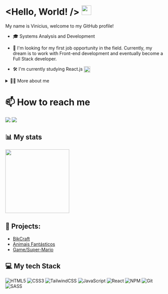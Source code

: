 <!--título-->
# <Hello, World! /> <img src="https://user-images.githubusercontent.com/88801243/199815257-318033b3-ab91-4f0e-a69e-9a949aed5790.gif" width="30">

<!-- Presentation -->
<p>
  My name is Vinicius, welcome to my GitHub profile!

  - 🎓 Systems Analysis and Development
    
  - 🔭 I'm looking for my first job opportunity in the field. Currently, my dream is to work with Front-end development and eventually become a Full Stack developer.

  - 🛠 I'm currently studying React.js <img align="center" src="https://img.icons8.com/?size=100&id=123603&format=png&color=000000" width="20">
  
</p>

<!-- Dropdown -->
<details>
  <summary>👨‍💻 More about me</summary>

  - 💬 I am 25 years old and currently reside in Ribeirão Preto, Brazil. I recently graduated in Systems Analysis and Development and am seeking my first professional opportunity in the field. At present, I work as a nurse, but I am in the process of transitioning to the technology sector. I believe that my background in healthcare has been instrumental in developing my soft skills, which I consider essential for excelling as a professional in the technology industry as well.

  - ⚡ Since childhood, I have been passionate about technology and computer science, and I believe this passion is the main motivation that drives me to keep learning more about this field every day. In my free time, I enjoy playing online games and watching movies and TV shows. I believe that our personal interests contribute to a more refined perception of things and problem-solving. \o/
</details>

<!-- Reach Me -->
# 📫 How to reach me

  <div> 
    <a href ="mailto:figueiravinicius1@gmail.com" target="_blank"><img src="https://img.shields.io/badge/-Gmail-%23333?style=for-the-badge&logo=gmail&logoColor=white" target="_blank"></a>
    <a href="https://www.linkedin.com/in/viniciusfigueiras/" target="_blank"><img src="https://img.shields.io/badge/-LinkedIn-%230077B5?style=for-the-badge&logo=linkedin&logoColor=white" target="_blank"></a>     
  </div>

<!-- GithubStats -->
## 📊 My stats
<a href="https://github.com/eufigueira/github-readme-stats">
  <img height=200 align="center" src="https://github-readme-stats.vercel.app/api?username=eufigueira&show_icons=true&theme=algolia" />
</a>

<!-- Portfolio -->
## 🔎 Projects:
- [BikCraft](https://eufigueira.github.io/Bikcraft2/)
- [Animais Fantásticos](https://eufigueira.github.io/animaisFantasticos/)
- [Game/Super-Mario](https://eufigueira.github.io/Game-superMario/)
  
<!-- Tech Stack -->
## 💻 My tech Stack
<!-- Skills: Programming Languages -->
  ![HTML5](https://img.shields.io/badge/html5-%23E34F26.svg?style=for-the-badge&logo=html5&logoColor=white)
  ![CSS3](https://img.shields.io/badge/css3-%231572B6.svg?style=for-the-badge&logo=css3&logoColor=white)
  ![TailwindCSS](https://img.shields.io/badge/tailwindcss-%2338B2AC.svg?style=for-the-badge&logo=tailwind-css&logoColor=white)
  ![JavaScript](https://img.shields.io/badge/javascript-%23323330.svg?style=for-the-badge&logo=javascript&logoColor=%23F7DF1E)
  ![React](https://img.shields.io/badge/react-%2320232a.svg?style=for-the-badge&logo=react&logoColor=%2361DAFB)
  ![NPM](https://img.shields.io/badge/NPM-%23CB3837.svg?style=for-the-badge&logo=npm&logoColor=white)
  ![Git](https://img.shields.io/badge/git-%23F05033.svg?style=for-the-badge&logo=git&logoColor=white)
  ![SASS](https://img.shields.io/badge/SASS-hotpink.svg?style=for-the-badge&logo=SASS&logoColor=white)
